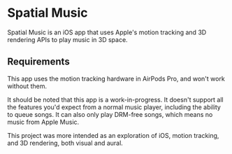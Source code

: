 # Spatial Music
Spatial Music is an iOS app that uses Apple's motion tracking and 3D rendering APIs to play music in 3D space.

## Requirements
This app uses the motion tracking hardware in AirPods Pro, and won't work without them.  

It should be noted that this app is a work-in-progress. It doesn't support all the features you'd expect from a normal music player, including the ability to queue songs. It can also only play DRM-free songs, which means no music from Apple Music.  

This project was more intended as an exploration of iOS, motion tracking, and 3D rendering, both visual and aural.
